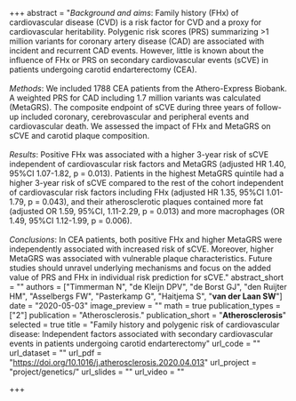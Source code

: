 +++
abstract = "*Background and aims*: Family history (FHx) of cardiovascular disease (CVD) is a risk factor for CVD and a proxy for cardiovascular heritability. Polygenic risk scores (PRS) summarizing >1 million variants for coronary artery disease (CAD) are associated with incident and recurrent CAD events. However, little is known about the influence of FHx or PRS on secondary cardiovascular events (sCVE) in patients undergoing carotid endarterectomy (CEA).</br></br>*Methods*: We included 1788 CEA patients from the Athero-Express Biobank. A weighted PRS for CAD including 1.7 million variants was calculated (MetaGRS). The composite endpoint of sCVE during three years of follow-up included coronary, cerebrovascular and peripheral events and cardiovascular death. We assessed the impact of FHx and MetaGRS on sCVE and carotid plaque composition.</br></br>*Results*: Positive FHx was associated with a higher 3-year risk of sCVE independent of cardiovascular risk factors and MetaGRS (adjusted HR 1.40, 95%CI 1.07-1.82, p = 0.013). Patients in the highest MetaGRS quintile had a higher 3-year risk of sCVE compared to the rest of the cohort independent of cardiovascular risk factors including FHx (adjusted HR 1.35, 95%CI 1.01-1.79, p = 0.043), and their atherosclerotic plaques contained more fat (adjusted OR 1.59, 95%CI, 1.11-2.29, p = 0.013) and more macrophages (OR 1.49, 95%CI 1.12-1.99, p = 0.006).</br></br>*Conclusions*: In CEA patients, both positive FHx and higher MetaGRS were independently associated with increased risk of sCVE. Moreover, higher MetaGRS was associated with vulnerable plaque characteristics. Future studies should unravel underlying mechanisms and focus on the added value of PRS and FHx in individual risk prediction for sCVE."
abstract_short = ""
authors = ["Timmerman N", "de Kleijn DPV", "de Borst GJ", "den Ruijter HM", "Asselbergs FW", "Pasterkamp G", "Haitjema S", "**van der Laan SW**"]
date = "2020-05-03"
image_preview = ""
math = true
publication_types = ["2"]
publication = "Atherosclerosis."
publication_short = "**Atherosclerosis**"
selected = true
title = "Family history and polygenic risk of cardiovascular disease: Independent factors associated with secondary cardiovascular events in patients undergoing carotid endarterectomy"
url_code = ""
url_dataset = ""
url_pdf = "https://doi.org/10.1016/j.atherosclerosis.2020.04.013"
url_project = "project/genetics/"
url_slides = ""
url_video = ""

+++
